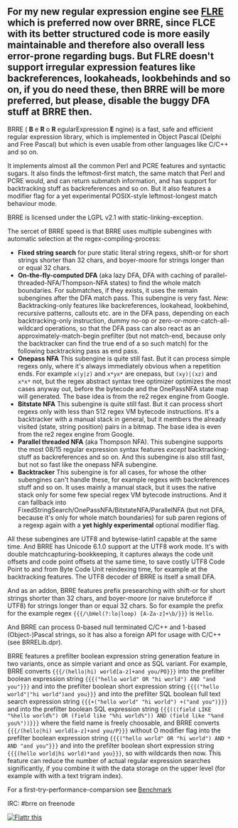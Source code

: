 
## For my new regular expression engine see [FLRE](https://github.com/BeRo1985/flre) which is preferred now over BRRE, since FLCE with its better structured code is more easily maintainable and therefore also overall less error-prone regarding bugs. But FLRE doesn't support irregular expression features like backreferences, lookaheads, lookbehinds and so on, if you do need these, then BRRE will be more preferred, but please, disable the buggy DFA stuff at BRRE then.

BRRE ( **B** e **R** o **R** egularExpression **E** ngine) is a fast, safe and efficient regular expression library, which is implemented in Object Pascal (Delphi and Free Pascal) but which is even usable from other languages like C/C++ and so on. 

It implements almost all the common Perl and PCRE features and syntactic sugars. It also finds the leftmost-first match, the same match that Perl and PCRE would, and can return submatch information, and has support for backtracking stuff as backreferences and so on. But it also features a modifier flag for a yet experimental POSIX-style leftmost-longest match behaviour mode. 

BRRE is licensed under the LGPL v2.1 with static-linking-exception.

The sercet of BRRE speed is that BRRE uses multiple subengines with automatic selection at the regex-compiling-process:

* **Fixed string search** for pure static literal string regexs, shift-or for short strings shorter than 32 chars, and boyer-moore for strings longer than or equal 32 chars.
* **On-the-fly-computed DFA** (aka lazy DFA, DFA with caching of parallel-threaded-NFA/Thompson-NFA states) to find the whole match boundaries. For submatches, if they exists, it uses the remain subengines after the DFA match pass. This subengine is very fast. *New:* Backtracking-only features like backreferences, lookahead, lookbehind, recursive patterns, callouts etc. are in the DFA pass, depending on each backtracking-only instruction, dummy no-op or zero-or-more-catch-all-wildcard operations, so that the DFA pass can also react as an approximately-match-begin prefilter (but not match-end, because only the backtracker can find the true end of a so such match) for the following backtracking pass as end pass. 
* **Onepass NFA** This subengine is quite still fast. But it can process simple regexs only, where it's always immediately obvious when a repetition ends. For example `x(y|z)` and `x*yx*` are onepass, but `(xy)|(xz)` and `x*x*` not, but the regex abstract syntax tree optimizer optimizes the most cases anyway out, before the bytecode and the OnePassNFA state map will generated. The base idea is from the re2 regex engine from Google.
* **Bitstate NFA** This subengine is quite still fast. But it can process short regexs only with less than 512 regex VM bytecode instructions. It's a backtracker with a manual stack in general, but it members the already visited (state, string position) pairs in a bitmap. The base idea is even from the re2 regex engine from Google.
* **Parallel threaded NFA** (aka Thompson NFA). This subengine supports the most 08/15 regular expression syntax features _except_ backtracking-stuff as backreferences and so on. And this subengine is also still fast, but not so fast like the onepass NFA subengine.
* **Backtracker** This subengine is for all cases, for whose the other subengines can't handle these, for example regexs with backreferences stuff and so on. It uses mainly a manual stack, but it uses the native stack only for some few special regex VM bytecode instructions. And it can fallback into FixedStringSearch/OnePassNFA/BitstateNFA/ParallelNFA (but not DFA, because it's only for whole match boundaries) for sub paren regions of a regexp again with a **yet highly experimental** optional modifier flag.

All these subengines are UTF8 and bytewise-latin1 capable at the same time. And BRRE has Unicode 6.1.0 support at the UTF8 work mode. It's with double matchcapturing-bookkeeping, it captures always the code unit offsets and code point offsets at the same time, to save costly UTF8 Code Point to and from Byte Code Unit reindexing time, for example at the backtracking features. The UTF8 decoder of BRRE is itself a small DFA.

And as an addon, BRRE features prefix presearching with shift-or for short strings shorter than 32 chars, and boyer-moore (or naive bruteforce if UTF8) for strings longer than or equal 32 chars. So for example the prefix for the example regex `{{{/\bHel(?:lo|loop) [A-Za-z]+\b/}}}` is `Hello`.

And BRRE can process 0-based null terminated C/C++ and 1-based (Object-)Pascal strings, so it has also a foreign API for usage with C/C++ (see BRRELib.dpr).

BRRE features a prefilter boolean expression string generation feature in two variants, once as simple variant and once as SQL variant. For example, BRRE converts `{{{/(hello|hi) world[a-z]+and you/PO}}}` into the prefilter boolean expression string `{{{("hello world" OR "hi world") AND "and you"}}}` and into the prefilter boolean short expression string `{{{("hello world"|"hi world")and you}}}` and into the prefilter SQL boolean full text search expression string `{{{+("hello world" "hi world") +("and you")}}}` and into the prefilter boolean SQL expression string `{{{(((field LIKE "%hello world%") OR (field like "%hi world%")) AND (field like "%and you%"))}}}` where the field name is freely choosable, and BRRE converts `{{{/(hello|hi) world[a-z]+and you/P}}}` without O modifier flag into the prefilter boolean expression string `{{{("hello world" OR "hi world") AND * AND "and you"}}}` and into the prefilter boolean short expression string `{{{(hello world|hi world)*and you}}}`, so with wildcards then now. This feature can reduce the number of actual regular expression searches significantly, if you combine it with the data storage on the upper level (for example with with a text trigram index). 

For a first-try-performance-comparsion see [Benchmark](https://code.google.com/p/brre/wiki/Benchmark)

IRC: #brre on freenode

<a href="http://flattr.com/thing/504346/BRRE-yet-another-efficient-principled-regular-expression-library" target="_blank">
<img src="http://api.flattr.com/button/flattr-badge-large.png" alt="Flattr this" title="Flattr this" border="0" /></a>

